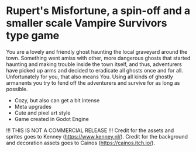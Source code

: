 # Rupert's Misfortune, a spin-off and a smaller scale Vampire Survivors type game
You are a lovely and friendly ghost haunting the local graveyard around the town. Something went amiss with other, more dangerous ghosts that started haunting and making trouble inside the town itself, and thus, adventurers have picked up arms and decided to eradicate all ghosts once and for all.
Unfortunately for you, that also means You. Using all kinds of ghostly armanents you try to fend off the adventurers and survive for as long as possible.

- Cozy, but also can get a bit intense
- Meta upgrades
- Cute and pixel art style
- Game created in Godot Engine

!!! THIS IS NOT A COMMERCIAL RELEASE !!!
Credit for the assets and sprites goes to Kenney (https://www.kenney.nl/). Credit for the background and decoration assets goes to Cainos (https://cainos.itch.io/).
